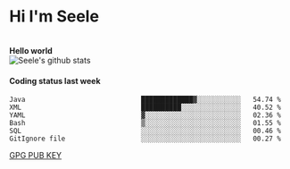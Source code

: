 <h1>Hi I'm Seele</h1>
<br>
<b> Hello world</b>
<br>
<img src="https://github-readme-stats.vercel.app/api?username=Seele0oO&show_icons=true&icon_color=0366d6&bg_color=ffffff&hide_title=true&hide=contribs&include_all_commits=true" alt="Seele's github stats"/>
<br>

<h4>Coding status last week </h4>

<!--START_SECTION:waka-->

```text
Java                             █████████████▓░░░░░░░░░░░   54.74 %
XML                              ██████████░░░░░░░░░░░░░░░   40.52 %
YAML                             ▓░░░░░░░░░░░░░░░░░░░░░░░░   02.36 %
Bash                             ▒░░░░░░░░░░░░░░░░░░░░░░░░   01.55 %
SQL                              ░░░░░░░░░░░░░░░░░░░░░░░░░   00.46 %
GitIgnore file                   ░░░░░░░░░░░░░░░░░░░░░░░░░   00.27 %
```

<!--END_SECTION:waka-->



[GPG PUB KEY](https://keys.openpgp.org/vks/v1/by-fingerprint/3FCE91BF5B9666B55B67213C4C57B7824A5B6680)

